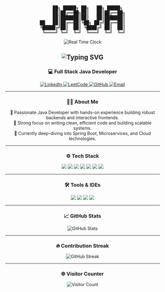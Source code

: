 <div align="center">

<!-- JAVA ASCII Art -->
<pre>
     ██╗ █████╗ ██╗   ██╗ █████╗ 
     ██║██╔══██╗██║   ██║██╔══██╗
     ██║███████║██║   ██║███████║
██   ██║██╔══██║╚██╗ ██╔╝██╔══██║
╚█████╔╝██║  ██║ ╚████╔╝ ██║  ██║
 ╚════╝ ╚═╝  ╚═╝  ╚═══╝  ╚═╝  ╚═╝
</pre>

<!-- IST Badge -->
<img src="https://img.shields.io/badge/Dynamic%20Time-IST_%E2%8F%B0_%23FF6B6B-blue?style=for-the-badge&logo=google-chrome&logoColor=white&labelColor=gray&color=blue" alt="Real Time Clock">

<!-- Name Badge -->
<h2>
  <img src="https://readme-typing-svg.herokuapp.com?font=Fira+Code&weight=500&size=30&duration=4000&pause=500&color=FF0608&center=true&vCenter=true&width=600&lines=Muzafar+Alli+Khan" alt="Typing SVG">
</h2>

<!-- Title -->
<h3><b>💻 Full Stack Java Developer</b></h3>

<!-- Social Links -->
<p align="center">
  <a href="https://www.linkedin.com/in/muzafar-alli-khan/" target="_blank">
    <img src="https://img.shields.io/badge/LinkedIn-0077B5?style=for-the-badge&logo=linkedin&logoColor=white" alt="LinkedIn">
  </a>
  <a href="https://leetcode.com/u/Muzafar-Alli-Khan/" target="_blank">
    <img src="https://img.shields.io/badge/LeetCode-FFA116?style=for-the-badge&logo=leetcode&logoColor=black" alt="LeetCode">
  </a>
  <a href="https://github.com/MuzafarAliKhan" target="_blank">
    <img src="https://img.shields.io/badge/GitHub-181717?style=for-the-badge&logo=github&logoColor=white" alt="GitHub">
  </a>
  <a href="mailto:your.email@example.com" target="_blank">
    <img src="https://img.shields.io/badge/Email-D14836?style=for-the-badge&logo=gmail&logoColor=white" alt="Email">
  </a>
</p>

---

### 👨‍💻 About Me
🔸 Passionate Java Developer with hands-on experience building robust backends and interactive frontends.  
🔸 Strong focus on writing clean, efficient code and building scalable systems.  
🔸 Currently deep-diving into Spring Boot, Microservices, and Cloud technologies.

---

### ⚙️ Tech Stack
<p align="center">
  <img src="https://img.shields.io/badge/Java-%23ED8B00?style=for-the-badge&logo=java&logoColor=white"/>
  <img src="https://img.shields.io/badge/SpringBoot-%236DB33F?style=for-the-badge&logo=spring&logoColor=white"/>
  <img src="https://img.shields.io/badge/JPA/Hibernate-%230074C1?style=for-the-badge&logo=hibernate&logoColor=white"/>
  <img src="https://img.shields.io/badge/MySQL-%2300f?style=for-the-badge&logo=mysql&logoColor=white"/>
  <img src="https://img.shields.io/badge/JavaScript-%23F7DF1E?style=for-the-badge&logo=javascript&logoColor=black"/>
  <img src="https://img.shields.io/badge/HTML5-%23E34F26?style=for-the-badge&logo=html5&logoColor=white"/>
  <img src="https://img.shields.io/badge/CSS3-%231572B6?style=for-the-badge&logo=css3&logoColor=white"/>
</p>

---

### 🛠 Tools & IDEs
<p align="center">
  <img src="https://img.shields.io/badge/IntelliJIDEA-%23000000?style=for-the-badge&logo=intellij-idea&logoColor=white"/>
  <img src="https://img.shields.io/badge/Eclipse-%230062B3?style=for-the-badge&logo=eclipse-ide&logoColor=white"/>
  <img src="https://img.shields.io/badge/Postman-%23FF6C37?style=for-the-badge&logo=postman&logoColor=white"/>
  <img src="https://img.shields.io/badge/Git-%23F05032?style=for-the-badge&logo=git&logoColor=white"/>
</p>

---

### 📈 GitHub Stats
<p align="center">
  <img src="https://github-readme-stats.vercel.app/api?username=MuzafarAliKhan&show_icons=true&theme=tokyonight&hide_border=true&count_private=true" alt="GitHub Stats">
</p>

---

### 🔥 Contribution Streak
<p align="center">
  <img src="https://github-readme-streak-stats.herokuapp.com/?user=MuzafarAliKhan&theme=tokyonight&hide_border=true" alt="GitHub Streak">
</p>

---

### 🌐 Visitor Counter
<p align="center">
  <img src="https://profile-counter.glitch.me/MuzafarAliKhan/count.svg" alt="Visitor Count">
</p>

</div>
